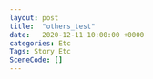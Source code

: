 ```yaml
---
layout: post
title:  "others_test"
date:   2020-12-11 10:00:00 +0000
categories: Etc
Tags: Story Etc
SceneCode: []
---
```


